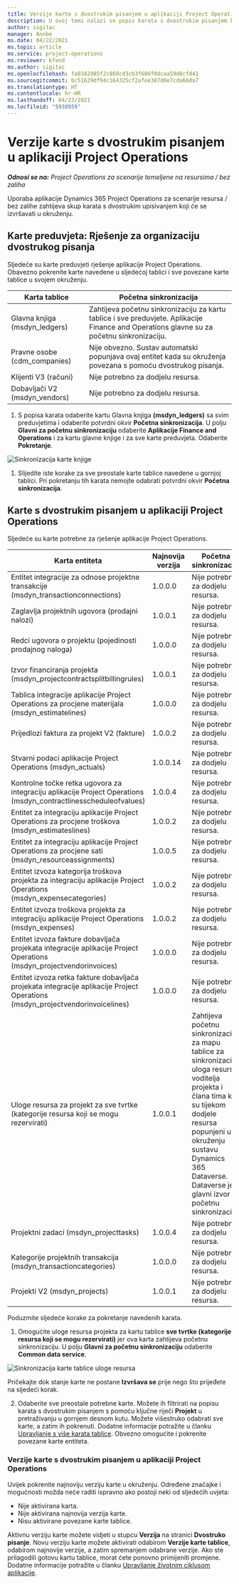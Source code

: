 ```yaml
---
title: Verzije karte s dvostrukim pisanjem u aplikaciji Project Operations
description: U ovoj temi nalazi se popis karata s dvostrukim pisanjem koje su potrebne za aplikaciju Dynamics 365 Project Operations.
author: sigitac
manager: Annbe
ms.date: 04/22/2021
ms.topic: article
ms.service: project-operations
ms.reviewer: kfend
ms.author: sigitac
ms.openlocfilehash: fa0342985f2c860cd3cb3f686f0dcaa59d8cfd41
ms.sourcegitcommit: bc51629df94c164325cf2afee387d0e7cda66da7
ms.translationtype: HT
ms.contentlocale: hr-HR
ms.lasthandoff: 04/23/2021
ms.locfileid: "5938959"
---
```

# <a name="project-operations-dual-write-map-versions"></a>Verzije karte s dvostrukim pisanjem u aplikaciji Project Operations

_**Odnosi se na:** Project Operations za scenarije temeljene na resursima / bez zaliha_

Uporaba aplikacije Dynamics 365 Project Operations za scenarije resursa / bez zalihe zahtijeva skup karata s dvostrukim upisivanjem koji će se izvršavati u okruženju. 

## <a name="prerequisite-maps-dual-write-orchestration-solution"></a>Karte preduvjeta: Rješenje za organizaciju dvostrukog pisanja

Sljedeće su karte preduvjeti rješenje aplikacije Project Operations. Obavezno pokrenite karte navedene u sljedećoj tablici i sve povezane karte tablice u svojem okruženju.

| Karta tablice | Početna sinkronizacija |
| --- | --- |
| Glavna knjiga (msdyn_ledgers) | Zahtijeva početnu sinkronizaciju za kartu tablice i sve preduvjete. Aplikacije Finance and Operations glavne su za početnu sinkronizaciju. |
| Pravne osobe (cdm_companies) | Nije obvezno. Sustav automatski popunjava ovaj entitet kada su okruženja povezana s pomoću dvostrukog pisanja. |
| Klijenti V3 (računi) | Nije potrebno za dodjelu resursa. |
| Dobavljači V2 (msdyn_vendors) | Nije potrebno za dodjelu resursa. |

1. S popisa karata odaberite kartu Glavna knjiga **(msdyn\_ledgers)** sa svim preduvjetima i odaberite potvrdni okvir **Početna sinkronizacija**. U polju **Glavni za početnu sinkronizaciju** odaberite **Aplikacije Finance and Operations** i za kartu glavne knjige i za sve karte preduvjeta. Odaberite **Pokretanje**.

![Sinkronizacija karte knjige](media/DW6.png)

1. Slijedite iste korake za sve preostale karte tablice navedene u gornjoj tablici. Pri pokretanju tih karata nemojte odabrati potvrdni okvir **Početna sinkronizacija**.

## <a name="project-operations-dual-write-maps"></a>Karte s dvostrukim pisanjem u aplikaciji Project Operations

Sljedeće su karte potrebne za rješenje aplikacije Project Operations.

| **Karta entiteta** | **Najnovija verzija** | **Početna sinkronizacija** |
| --- | --- | --- |
| Entitet integracije za odnose projektne transakcije (msdyn\_transactionconnections) | 1.0.0.0 | Nije potrebno za dodjelu resursa. |
| Zaglavlja projektnih ugovora (prodajni nalozi) | 1.0.0.1 | Nije potrebno za dodjelu resursa. |
| Redci ugovora o projektu (pojedinosti prodajnog naloga) | 1.0.0.0 | Nije potrebno za dodjelu resursa. |
| Izvor financiranja projekta (msdyn_projectcontractsplitbillingrules) | 1.0.0.1 | Nije potrebno za dodjelu resursa. |
| Tablica integracije aplikacije Project Operations za procjene materijala (msdyn\_estimatelines) | 1.0.0.0 | Nije potrebno za dodjelu resursa. |
| Prijedlozi faktura za projekt V2 (fakture) | 1.0.0.2 | Nije potrebno za dodjelu resursa. |
| Stvarni podaci aplikacije Project Operations (msdyn_actuals) | 1.0.0.14 | Nije potrebno za dodjelu resursa. |
| Kontrolne točke retka ugovora za integraciju aplikacije Project Operations (msdyn_contractlinesscheduleofvalues) | 1.0.0.4 | Nije potrebno za dodjelu resursa. |
| Entitet za integraciju aplikacije Project Operations za procjene troškova (msdyn_estimateslines) | 1.0.0.2 | Nije potrebno za dodjelu resursa. |
| Entitet za integraciju aplikacije Project Operations za procjene sati (msdyn_resourceassignments) | 1.0.0.5 | Nije potrebno za dodjelu resursa. |
| Entitet izvoza kategorija troškova projekta za integraciju aplikacije Project Operations (msdyn_expensecategories) | 1.0.0.2 | Nije potrebno za dodjelu resursa. |
| Entitet izvoza troškova projekta za integraciju aplikacije Project Operations (msdyn_expenses) | 1.0.0.2 | Nije potrebno za dodjelu resursa. |
| Entitet izvoza fakture dobavljača projekata integracije aplikacije Project Operations (msdyn_projectvendorinvoices) | 1.0.0.0 | Nije potrebno za dodjelu resursa. |
| Entitet izvoza retka fakture dobavljača projekata integracije aplikacije Project Operations (msdyn_projectvendorinvoicelines) | 1.0.0.0 | Nije potrebno za dodjelu resursa. |
| Uloge resursa za projekt za sve tvrtke (kategorije resursa koji se mogu rezervirati) | 1.0.0.1 | Zahtijeva početnu sinkronizaciju za mapu tablice za sinkronizaciju uloga resursa voditelja projekta i člana tima koji su tijekom dodjele resursa popunjeni u okruženju sustavu Dynamics 365 Dataverse. Dataverse je glavni izvor za početnu sinkronizaciju. |
| Projektni zadaci (msdyn_projecttasks) | 1.0.0.4 | Nije potrebno za dodjelu resursa. |
| Kategorije projektnih transakcija (msdyn_transactioncategories) | 1.0.0.0 | Nije potrebno za dodjelu resursa. |
| Projekti V2 (msdyn_projects) | 1.0.0.1 | Nije potrebno za dodjelu resursa. |

Poduzmite sljedeće korake za pokretanje navedenih karata.

1. Omogućite uloge resursa projekta za kartu tablice **sve tvrtke (kategorije resursa koji se mogu rezervirati)** jer ova karta zahtijeva početnu sinkronizaciju. U polju **Glavni za početnu sinkronizaciju** odaberite **Common data service**. 

 ![Sinkronizacija karte tablice uloge resursa](media/6ResourceInitialSync.jpg)

 Pričekajte dok stanje karte ne postane **Izvršava se** prije nego što prijeđete na sljedeći korak.

2. Odaberite sve preostale potrebne karte. Možete ih filtrirati na popisu karata s dvostrukim pisanjem s pomoću ključne riječi **Projekt** u pretraživanju u gornjem desnom kutu. Možete višestruko odabrati sve karte, a zatim ih pokrenuti. Dodatne informacije potražite u članku [Upravljanje s više karata tablice](/dynamics365/fin-ops-core/dev-itpro/data-entities/dual-write/multiple-entity-maps). Obvezno omogućite i pokrenite povezane karte entiteta.

### <a name="project-operations-dual-write-map-versions"></a>Verzije karte s dvostrukim pisanjem u aplikaciji Project Operations

Uvijek pokrenite najnoviju verziju karte u okruženju. Određene značajke i mogućnosti možda neće raditi ispravno ako postoji neki od sljedećih uvjeta:

- Nije aktivirana karta.
- Nije aktivirana najnovija verzija karte. 
- Nisu aktivirane povezane karte tablice.

Aktivnu verziju karte možete vidjeti u stupcu **Verzija** na stranici **Dvostruko pisanje**. Novu verziju karte možete aktivirati odabirom **Verzije karte tablice**, odabirom najnovije verzije, a zatim spremanjem odabrane verzije. Ako ste prilagodili gotovu kartu tablice, morat ćete ponovno primijeniti promjene. Dodatne informacije potražite u članku [Upravljanje životnim ciklusom aplikacije](/dynamics365/fin-ops-core/dev-itpro/data-entities/dual-write/app-lifecycle-management).
